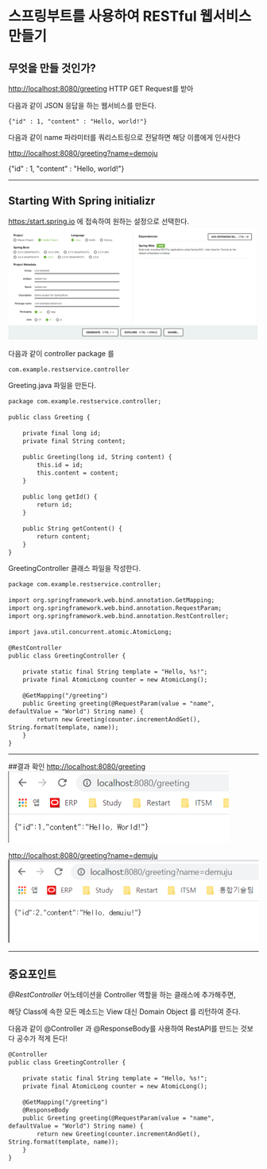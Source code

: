 # 스프링부트를 사용하여 RESTful 웹서비스 만들기

## 무엇을 만들 것인가?

[http://localhost:8080/greeting](http://localhost:8080/greeting) HTTP GET Request를 받아

다음과 같이 JSON 응답을 하는 웹서비스를 만든다.

    {"id" : 1, "content" : "Hello, world!"}

다음과 같이 name 파라미터를 쿼리스트링으로 전달하면 해당 이름에게 인사한다

[http://localhost:8080/greeting?name=demoju](http://localhost:8080/greeting?name=demoju)

{"id" : 1, "content" : "Hello, world!"}

---

## Starting With Spring initializr

[https:/start.spring.io](https:/start.spring.io) 에 접속하여 원하는 설정으로 선택한다.
![](imgs/img.png)


다음과 같이 controller package 를 

    com.example.restservice.controller

Greeting.java 파일을 만든다.

    package com.example.restservice.controller;

    public class Greeting {
    
        private final long id;
        private final String content;
    
        public Greeting(long id, String content) {
            this.id = id;
            this.content = content;
        }
    
        public long getId() {
            return id;
        }
    
        public String getContent() {
            return content;
        }
    }

GreetingController 클래스 파일을 작성한다.

    package com.example.restservice.controller;
    
    import org.springframework.web.bind.annotation.GetMapping;
    import org.springframework.web.bind.annotation.RequestParam;
    import org.springframework.web.bind.annotation.RestController;
    
    import java.util.concurrent.atomic.AtomicLong;
    
    @RestController
    public class GreetingController {
    
        private static final String template = "Hello, %s!";
        private final AtomicLong counter = new AtomicLong();
        
        @GetMapping("/greeting")
        public Greeting greeting(@RequestParam(value = "name", defaultValue = "World") String name) {
            return new Greeting(counter.incrementAndGet(), String.format(template, name));
        }
    }

---
##결과 확인
[http://localhost:8080/greeting](http://localhost:8080/greeting) 
![](imgs/img_1.png)


[http://localhost:8080/greeting?name=demuju](http://localhost:8080/greeting?name=demuju)
![img.png](img.png)



---
## 중요포인트
*@RestController* 어노테이션을 Controller 역할을 하는 클래스에 추가해주면, 

해당 Class에 속한 모든 메소드는 View 대신 Domain Object 를 리턴하여 준다.

다음과 같이 @Controller 과 @ResponseBody를 사용하여 RestAPI를 만드는 것보다 공수가 적게 든다!

    @Controller
    public class GreetingController {
    
        private static final String template = "Hello, %s!";
        private final AtomicLong counter = new AtomicLong();
    
        @GetMapping("/greeting")
        @ResponseBody
        public Greeting greeting(@RequestParam(value = "name", defaultValue = "World") String name) {
            return new Greeting(counter.incrementAndGet(), String.format(template, name));
        }
    }

